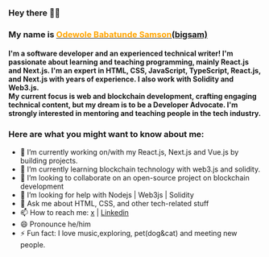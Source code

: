 ### Hey there 👋🏾
<h3> My name is <a href="https://x.com/big_sam29"><span style="color: orange;"> Odewole Babatunde Samson</span>(bigsam)</a></h3>

<h4>
I'm a software developer and an experienced technical writer! I'm passionate about learning and teaching programming, mainly React.js and Next.js. I'm an expert in HTML, CSS, JavaScript, TypeScript, React.js, and Next.js with years of experience. I also work with Solidity and Web3.js.<br> My current focus is web and blockchain development, crafting engaging technical content, but my dream is to be a Developer Advocate.  I'm strongly interested in mentoring and teaching people in the tech industry.
</h4>

<h3>
Here are what you might want to know about me:
</h3>

- 🔭 I’m currently working on/with my React.js, Next.js and Vue.js by building projects.
- 🌱 I’m currently learning blockchain technology with web3.js and solidity.
- 👯 I’m looking to collaborate on an open-source project on blockchain development
- 🤔 I’m looking for help with Nodejs | Web3js | Solidity
- 💬 Ask me about HTML, CSS, and other tech-related stuff
- 📫 How to reach me: <a href="http://x.com/big_sam29">x</a> | <a href="https://www.linkedin.com/in/babatunde-samson">Linkedin</a> 
- 😄 Pronounce he/him
- ⚡ Fun fact: I love music,exploring, pet(dog&cat) and meeting new people.


